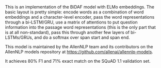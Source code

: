 This is an implementation of the BiDAF model with ELMo embeddings. The basic layout
is pretty simple: encode words as a combination of word embeddings and a
character-level encoder, pass the word representations through a bi-LSTM/GRU, use a
matrix of attentions to put question information into the passage word representations
(this is the only part that is at all non-standard), pass this through another few
layers of bi-LSTMs/GRUs, and do a softmax over span start and span end.

This model is maintained by the AllenNLP team and its contributors on the AllenNLP
models repository at https://github.com/allenai/allennlp-models.

It achieves 80% F1 and 71% exact match on the SQuAD 1.1 validation set.
